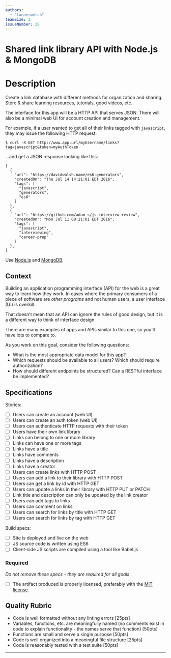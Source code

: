 ```yaml
---
authors:
  - "tannerwelsh"
teamSize: 2
issueNumber: 28
---
```


# Shared link library API with Node.js & MongoDB

# Description

Create a link database with different methods for organization and sharing. Store & share learning resources, tutorials, good videos, etc.

The interface for this app will be a HTTP API that serves JSON. There will also be a minimal web UI for account creation and management.

For example, if a user wanted to get all of their links tagged with `javascript`, they may issue the following HTTP request:

``` shell-session
$ curl -X GET http://www.app.url/myUsername/links?tag=javascript&token=myAuthToken
```

...and get a JSON response looking like this:

```
[
  {
    "url": "https://davidwalsh.name/es6-generators",
    "createdOn": "Thu Jul 14 14:21:01 EDT 2016",
    "tags": [
      "javascript",
      "generators",
      "es6"
    ]
  },
  {
    "url": "https://github.com/adam-s/js-interview-review",
    "createdOn": "Mon Jul 11 08:21:01 EDT 2016",
    "tags": [
      "javascript",
      "interviewing",
      "career-prep"
    ]
  },
]
```

Use [Node.js](https://nodejs.org/en/) and [MongoDB](https://www.mongodb.com/).
## Context

Building an application programming interface (API) for the web is a great way to learn how they work. In cases where the primary consumers of a piece of software are _other programs_ and not human users, a user interface (UI) is overkill.

That doesn't mean that an API can ignore the rules of good design, but it is a different way to think of interface design.

There are many examples of apps and APIs similar to this one, so you'll have lots to compare to.

As you work on this goal, consider the following questions:
- What is the most appropriate data model for this app?
- Which requests should be available to all users? Which should require authorization?
- How should different endpoints be structured? Can a RESTful interface be implemented?
## Specifications

Stories:
- [ ] Users can create an account (web UI)
- [ ] Users can create an auth token (web UI)
- [ ] Users can authenticate HTTP requests with their token
- [ ] Users have their own link library
- [ ] Links can belong to one or more library
- [ ] Links can have one or more tags
- [ ] Links have a title
- [ ] Links have comments
- [ ] Links have a description
- [ ] Links have a creator
- [ ] Users can create links with HTTP POST
- [ ] Users can add a link to their library with HTTP POST
- [ ] Users can get a link by id with HTTP GET
- [ ] Users can update a links in their library with HTTP PUT or PATCH
- [ ] Link title and description can only be updated by the link creator
- [ ] Users can add tags to links
- [ ] Users can comment on links
- [ ] Users can search for links by title with HTTP GET
- [ ] Users can search for links by tag with HTTP GET

Build specs:
- [ ] Site is deployed and live on the web
- [ ] JS source code is written using ES6
- [ ] Client-side JS scripts are compiled using a tool like Babel.js
### Required

_Do not remove these specs - they are required for all goals_.
- [ ] The artifact produced is properly licensed, preferably with the [MIT license](https://opensource.org/licenses/MIT).
## Quality Rubric
- Code is well formatted without any linting errors [25pts]
- Variables, functions, etc. are meaningfully named (no comments exist in code to explain functionality - the names serve that function) [50pts]
- Functions are small and serve a single purpose [50pts]
- Code is well organized into a meaningful file structure [25pts]
- Code is reasonably tested with a test suite [50pts]

---
